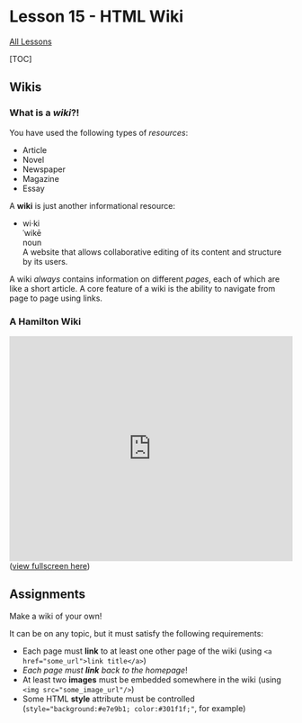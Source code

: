 # Lesson 15 - HTML Wiki

[All Lessons](https://zsiegel92.github.io/Eitan_S/)

[TOC]

## Wikis

### What is a *wiki*?!

You have used the following types of *resources*:

* Article
* Novel
* Newspaper
* Magazine
* Essay

A **wiki** is just another informational resource:

* wi·ki<br>
	ˈwikē<br>
	noun<br>
	A website that allows collaborative editing of its content and structure by its users.

A wiki *always* contains information on different *pages*, each of which are like a short article. A core feature of a wiki is the ability to navigate from page to page using links.

### A **Hamilton** Wiki

<iframe height="400px" width="100%" src="https://embed.plnkr.co/AMlmuCi011oQlQSSaA1E/" scrolling="no" frameborder="no" allowtransparency="true" allowfullscreen="true" sandbox="allow-forms allow-pointer-lock allow-popups allow-same-origin allow-scripts allow-modals"></iframe>
(<a href="https://run.plnkr.co/preview/cjhchusaa00063i5r8tvli31h/">view fullscreen here</a>)

## Assignments

Make a wiki of your own!

It can be on any topic, but it must satisfy the following requirements:

* Each page must **link** to at least one other page of the wiki (using `<a href="some_url">link title</a>`)
* *Each page must **link** back to the homepage*!
* At least two **images** must be embedded somewhere in the wiki (using `<img src="some_image_url"/>`)
* Some HTML **style** attribute must be controlled (`style="background:#e7e9b1; color:#301f1f;"`, for example)

